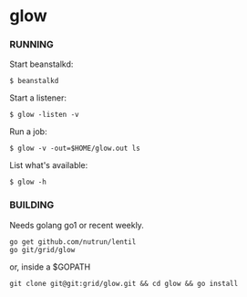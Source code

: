 # glow

### RUNNING

Start beanstalkd:

```
$ beanstalkd
```

Start a listener:

```
$ glow -listen -v
```

Run a job:

```
$ glow -v -out=$HOME/glow.out ls
```

List what's available:

```
$ glow -h
```

### BUILDING

Needs golang go1 or recent weekly. 

```
go get github.com/nutrun/lentil
go git/grid/glow
```

or, inside a $GOPATH

```
git clone git@git:grid/glow.git && cd glow && go install
```
